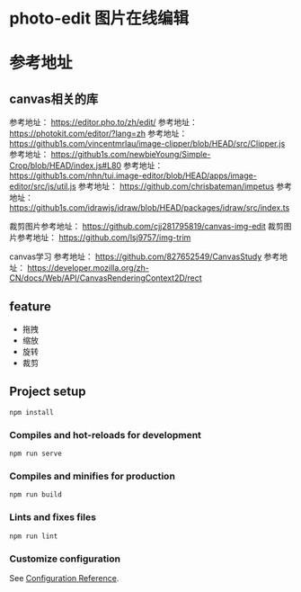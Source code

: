 # photo-edit 图片在线编辑

# 参考地址
## canvas相关的库

参考地址： https://editor.pho.to/zh/edit/
参考地址： https://photokit.com/editor/?lang=zh
参考地址： https://github1s.com/vincentmrlau/image-clipper/blob/HEAD/src/Clipper.js
参考地址： https://github1s.com/newbieYoung/Simple-Crop/blob/HEAD/index.js#L80
参考地址： https://github1s.com/nhn/tui.image-editor/blob/HEAD/apps/image-editor/src/js/util.js
参考地址： https://github.com/chrisbateman/impetus
参考地址： https://github1s.com/idrawjs/idraw/blob/HEAD/packages/idraw/src/index.ts


裁剪图片参考地址： https://github.com/cjj281795819/canvas-img-edit
裁剪图片参考地址： https://github.com/lsj9757/img-trim

canvas学习
参考地址： https://github.com/827652549/CanvasStudy
参考地址： https://developer.mozilla.org/zh-CN/docs/Web/API/CanvasRenderingContext2D/rect


## feature

- 拖拽
- 缩放
- 旋转
- 裁剪

## Project setup
```
npm install
```

### Compiles and hot-reloads for development
```
npm run serve
```

### Compiles and minifies for production
```
npm run build
```

### Lints and fixes files
```
npm run lint
```

### Customize configuration
See [Configuration Reference](https://cli.vuejs.org/config/).
